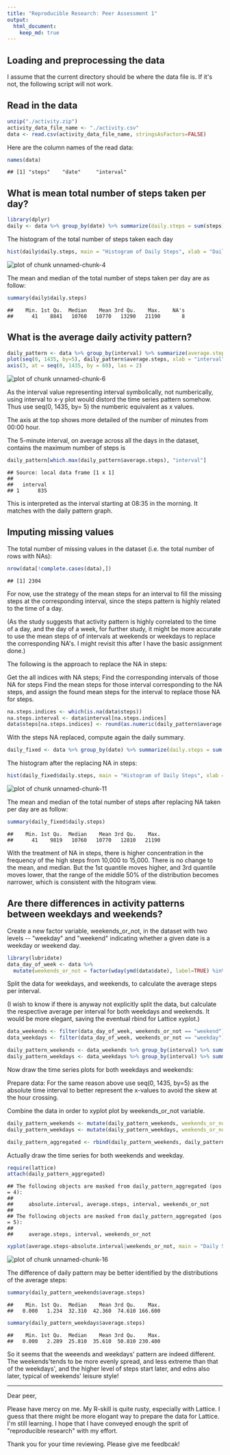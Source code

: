 ```yaml
---
title: "Reproducible Research: Peer Assessment 1"
output: 
  html_document:
    keep_md: true
---
```



## Loading and preprocessing the data

I assume that the current directory should be where the data file is. If it's not, the following script will not work. 

## Read in the data


```r
unzip("./activity.zip")
activity_data_file_name <- "./activity.csv"
data <- read.csv(activity_data_file_name, stringsAsFactors=FALSE)
```

Here are the column names of the read data:


```r
names(data)
```

```
## [1] "steps"    "date"     "interval"
```

## What is mean total number of steps taken per day?


```r
library(dplyr)
daily <- data %>% group_by(date) %>% summarize(daily.steps = sum(steps))
```

The histogram of the total number of steps taken each day


```r
hist(daily$daily.steps, main = "Histogram of Daily Steps", xlab = "Daily Steps")
```

![plot of chunk unnamed-chunk-4](figure/unnamed-chunk-4-1.png) 

The mean and median of the total number of steps taken per day are as follow:


```r
summary(daily$daily.steps)
```

```
##    Min. 1st Qu.  Median    Mean 3rd Qu.    Max.    NA's 
##      41    8841   10760   10770   13290   21190       8
```

## What is the average daily activity pattern?


```r
daily_pattern <- data %>% group_by(interval) %>% summarize(average.steps = mean(steps, na.rm = TRUE))
plot(seq(0, 1435, by=5), daily_pattern$average.steps, xlab = "interval", ylab = "average steps", type = "l")
axis(3, at = seq(0, 1435, by = 60), las = 2)
```

![plot of chunk unnamed-chunk-6](figure/unnamed-chunk-6-1.png) 

As the interval value representing interval symbolically, not numberically, using interval to x-y plot would distord the time series pattern somehow. Thus use seq(0, 1435, by= 5) the numberic equivalent as x values.

The axis at the top shows more detailed of the number of minutes from 00:00 hour. 

The 5-minute interval, on average across all the days in the dataset, contains the maximum number of steps is 

```r
daily_pattern[which.max(daily_pattern$average.steps), "interval"]
```

```
## Source: local data frame [1 x 1]
## 
##   interval
## 1      835
```

This is interpreted as the interval starting at 08:35 in the morning. It matches with the daily pattern graph.

## Imputing missing values

The total number of missing values in the dataset (i.e. the total number of rows with NAs):


```r
nrow(data[!complete.cases(data),])
```

```
## [1] 2304
```

For now, use the strategy of the mean steps for an interval to fill the missing steps at the corresponding interval, since the steps pattern is highly related to the time of a day.

(As the study suggests that activity pattern is highly correlated to the time of a day, and the day of a week, for further study, it might be more accurate to use the mean steps of of intervals at weekends or weekdays to replace the corresponding NA's. I might revisit this after I have the basic assignment done.)

The following is the approach to replace the NA in steps:

Get the all indices with NA steps;
Find the corresponding intervals of those NA for steps
Find the mean steps for those interval corresponding to the NA steps, and assign the found mean steps for the interval to replace those NA for steps.

```r
na.steps.indices <- which(is.na(data$steps))
na.steps.interval <- data$interval[na.steps.indices]
data$steps[na.steps.indices] <- round(as.numeric(daily_pattern$average.steps[match(na.steps.interval, daily_pattern$interval)]))
```

With the steps NA replaced, compute again the daily summary. 

```r
daily_fixed <- data %>% group_by(date) %>% summarize(daily.steps = sum(steps))
```


The histogram after the replacing NA in steps:


```r
hist(daily_fixed$daily.steps, main = "Histogram of Daily Steps", xlab = "Daily Steps")
```

![plot of chunk unnamed-chunk-11](figure/unnamed-chunk-11-1.png) 

The mean and median of the total number of steps after replacing NA taken per day are as follow:


```r
summary(daily_fixed$daily.steps)
```

```
##    Min. 1st Qu.  Median    Mean 3rd Qu.    Max. 
##      41    9819   10760   10770   12810   21190
```

With the treatment of NA in steps, there is higher concentration in the frequency of the high steps from 10,000 to 15,000. 
There is no change to the mean, and median. But the 1st quantile moves higher, and 3rd quantile moves lower, that the range of the middle 50% of the distribution becomes narrower, which is consistent with the hitogram view.

## Are there differences in activity patterns between weekdays and weekends?

Create a new factor variable, weekends_or_not, in the dataset with two levels -- "weekday" and "weekend" indicating whether a given date is a weekday or weekend day.


```r
library(lubridate)
data_day_of_week <- data %>% 
  mutate(weekends_or_not = factor(wday(ymd(data$date), label=TRUE) %in% c("Sun", "Sat"), labels = c("weekday", "weekend"))) 
```

Split the data for weekdays, and weekends, to calculate the average steps per interval. 

(I wish to know if there is anyway not explicitly split the data, but calculate the respective average per interval for both weekdays and weekends. It would be more elegant, saving the eventual rbind for Lattice xyplot.)


```r
data_weekends <- filter(data_day_of_week, weekends_or_not == "weekend")
data_weekdays <- filter(data_day_of_week, weekends_or_not == "weekday")

daily_pattern_weekends <- data_weekends %>% group_by(interval) %>% summarise(average.steps = mean(steps))
daily_pattern_weekdays <- data_weekdays %>% group_by(interval) %>% summarise(average.steps = mean(steps))
```

Now draw the time series plots for both weekdays and weekends:

Prepare data: For the same reason above use seq(0, 1435, by=5) as the absolute time interval to better represent the x-values to avoid the skew at the hour crossing.

Combine the data in order to xyplot plot by weekends_or_not variable.


```r
daily_pattern_weekends <- mutate(daily_pattern_weekends, weekends_or_not = "weekend", absolute.interval = seq(0, 1435, by=5))
daily_pattern_weekdays <- mutate(daily_pattern_weekdays, weekends_or_not = "weekday", absolute.interval = seq(0, 1435, by=5))

daily_pattern_aggregated <- rbind(daily_pattern_weekends, daily_pattern_weekdays)
```

Actually draw the time series for both weekends and weekday. 


```r
require(lattice)
attach(daily_pattern_aggregated)
```

```
## The following objects are masked from daily_pattern_aggregated (pos = 4):
## 
##     absolute.interval, average.steps, interval, weekends_or_not
## 
## The following objects are masked from daily_pattern_aggregated (pos = 5):
## 
##     average.steps, interval, weekends_or_not
```

```r
xyplot(average.steps~absolute.interval|weekends_or_not, main = "Daily Steps Pattern", ylab = "Average Steps", xlab = "Time intervals", type = "l")
```

![plot of chunk unnamed-chunk-16](figure/unnamed-chunk-16-1.png) 

The difference of daily pattern may be better identified by the distributions of the average steps:

```r
summary(daily_pattern_weekends$average.steps)
```

```
##    Min. 1st Qu.  Median    Mean 3rd Qu.    Max. 
##   0.000   1.234  32.310  42.360  74.610 166.600
```

```r
summary(daily_pattern_weekdays$average.steps)
```

```
##    Min. 1st Qu.  Median    Mean 3rd Qu.    Max. 
##   0.000   2.289  25.810  35.610  50.810 230.400
```

So it seems that the weeends and weekdays' pattern are indeed different. The weekends'tends to be more evenly spread, and less extreme than that of the weekdays', and the higher level of steps start later, and edns also later, typical of weekends' leisure style! 

-----

Dear peer, 

Please have mercy on me. My R-skill is quite rusty, especially with Lattice. I guess that there might be more elogant way to prepare the data for Lattice. I'm still learning. I hope that I have conveyed enough the sprit of "reproducible research" with my effort. 

Thank you for your time reviewing. Please give me feedbcak!
